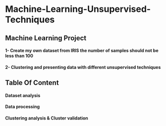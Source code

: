 # Machine-Learning-Unsupervised-Techniques
## Machine Learning Project
#### 1- Create my own dataset from IRIS the number of samples should not be less than 100
#### 2- Clustering and presenting data with different unsupervised techniques
## Table Of Content
#### Dataset analysis
#### Data processing
#### Clustering analysis & Cluster validation
